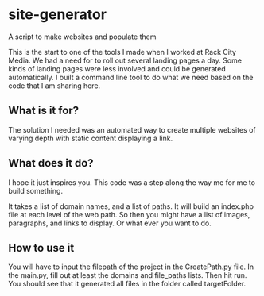 # site-generator

A script to make websites and populate them

This is the start to one of the tools I made when I worked at Rack City Media. We had a need for to roll out several landing pages a day. Some kinds of landing pages were less involved and could be generated automatically. I built a command line tool to do what we need based on the code that I am sharing here. 

## What is it for?

The solution I needed was an automated way to create multiple websites of varying depth with static content displaying a link.

## What does it do?

I hope it just inspires you. This code was a step along the way me for me to build something. 

It takes a list of domain names, and a list of paths. It will build an index.php file at each level of the web path. So then you might have a list of images, paragraphs, and links to display. Or what ever you want to do.

## How to use it

You will have to input the filepath of the project in the CreatePath.py file. In the main.py, fill out at least 
the domains and file_paths lists. Then hit run. You should see that it generated all files in the folder called targetFolder.
